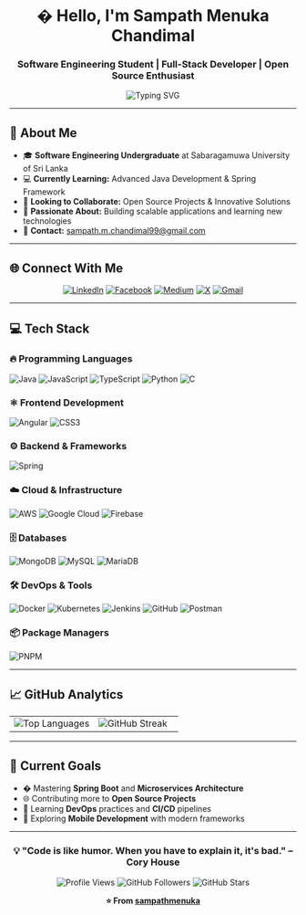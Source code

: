 <div align="center">

# � Hello, I'm Sampath Menuka Chandimal

### Software Engineering Student | Full-Stack Developer | Open Source Enthusiast

<img src="https://readme-typing-svg.herokuapp.com?font=Fira+Code&pause=1000&color=2F81F7&center=true&vCenter=true&width=435&lines=Software+Engineering+Student;Java+Developer;Full-Stack+Developer;Always+learning+new+things" alt="Typing SVG" />

</div>

---

## 🚀 About Me

- 🎓 **Software Engineering Undergraduate** at Sabaragamuwa University of Sri Lanka
- 💻 **Currently Learning:** Advanced Java Development & Spring Framework
- 🤝 **Looking to Collaborate:** Open Source Projects & Innovative Solutions
- 🌟 **Passionate About:** Building scalable applications and learning new technologies
- 📧 **Contact:** [sampath.m.chandimal99@gmail.com](mailto:sampath.m.chandimal99@gmail.com)

---

## 🌐 Connect With Me

<div align="center">

[![LinkedIn](https://img.shields.io/badge/LinkedIn-%230077B5.svg?style=for-the-badge&logo=linkedin&logoColor=white)](https://linkedin.com/in/sampath-menuka-chandimal-50588a248)
[![Facebook](https://img.shields.io/badge/Facebook-%231877F2.svg?style=for-the-badge&logo=Facebook&logoColor=white)](https://facebook.com/sampath.menuk9)
[![Medium](https://img.shields.io/badge/Medium-12100E?style=for-the-badge&logo=medium&logoColor=white)](https://medium.com/@sampathwgw)
[![X](https://img.shields.io/badge/X-000000?style=for-the-badge&logo=x&logoColor=white)](https://x.com/@pasindusmc909)
[![Gmail](https://img.shields.io/badge/Gmail-D14836?style=for-the-badge&logo=gmail&logoColor=white)](mailto:sampath.m.chandimal99@gmail.com)

</div>

---

## 💻 Tech Stack

### 🔥 Programming Languages
![Java](https://img.shields.io/badge/Java-%23ED8B00.svg?style=for-the-badge&logo=openjdk&logoColor=white)
![JavaScript](https://img.shields.io/badge/JavaScript-%23323330.svg?style=for-the-badge&logo=javascript&logoColor=%23F7DF1E)
![TypeScript](https://img.shields.io/badge/TypeScript-%23007ACC.svg?style=for-the-badge&logo=typescript&logoColor=white)
![Python](https://img.shields.io/badge/Python-3670A0?style=for-the-badge&logo=python&logoColor=ffdd54)
![C](https://img.shields.io/badge/C-%2300599C.svg?style=for-the-badge&logo=c&logoColor=white)

### ⚛️ Frontend Development
![Angular](https://img.shields.io/badge/Angular-%23DD0031.svg?style=for-the-badge&logo=angular&logoColor=white)
![CSS3](https://img.shields.io/badge/CSS3-%231572B6.svg?style=for-the-badge&logo=css3&logoColor=white)

### ⚙️ Backend & Frameworks
![Spring](https://img.shields.io/badge/Spring-%236DB33F.svg?style=for-the-badge&logo=spring&logoColor=white)

### ☁️ Cloud & Infrastructure
![AWS](https://img.shields.io/badge/AWS-%23FF9900.svg?style=for-the-badge&logo=amazon-aws&logoColor=white)
![Google Cloud](https://img.shields.io/badge/GoogleCloud-%234285F4.svg?style=for-the-badge&logo=google-cloud&logoColor=white)
![Firebase](https://img.shields.io/badge/Firebase-%23039BE5.svg?style=for-the-badge&logo=firebase&logoColor=white)

### 🗄️ Databases
![MongoDB](https://img.shields.io/badge/MongoDB-%234ea94b.svg?style=for-the-badge&logo=mongodb&logoColor=white)
![MySQL](https://img.shields.io/badge/MySQL-4479A1.svg?style=for-the-badge&logo=mysql&logoColor=white)
![MariaDB](https://img.shields.io/badge/MariaDB-003545?style=for-the-badge&logo=mariadb&logoColor=white)

### 🛠️ DevOps & Tools
![Docker](https://img.shields.io/badge/Docker-%230db7ed.svg?style=for-the-badge&logo=docker&logoColor=white)
![Kubernetes](https://img.shields.io/badge/Kubernetes-%23326ce5.svg?style=for-the-badge&logo=kubernetes&logoColor=white)
![Jenkins](https://img.shields.io/badge/Jenkins-%232C5263.svg?style=for-the-badge&logo=jenkins&logoColor=white)
![GitHub](https://img.shields.io/badge/GitHub-%23121011.svg?style=for-the-badge&logo=github&logoColor=white)
![Postman](https://img.shields.io/badge/Postman-FF6C37?style=for-the-badge&logo=postman&logoColor=white)

### 📦 Package Managers
![PNPM](https://img.shields.io/badge/PNPM-%234a4a4a.svg?style=for-the-badge&logo=pnpm&logoColor=f69220)

---

## 📈 GitHub Analytics

<div align="center">
<table>
<tr>
<td width="50%">

<img src="https://github-readme-stats.vercel.app/api/top-langs/?username=sampathmenuka&theme=radical&hide_border=true&layout=compact&langs_count=8" alt="Top Languages" />

</td>
<td width="50%">

<img src="https://github-readme-streak-stats.herokuapp.com/?user=sampathmenuka&theme=radical&hide_border=true" alt="GitHub Streak" />

</td>
</tr>
</table>
</div>

---

## 🎯 Current Goals

- � Mastering **Spring Boot** and **Microservices Architecture**
- 🌐 Contributing more to **Open Source Projects**
- 🔧 Learning **DevOps** practices and **CI/CD** pipelines
- 📱 Exploring **Mobile Development** with modern frameworks

---

<div align="center">

### 💡 "Code is like humor. When you have to explain it, it's bad." – Cory House

![Profile Views](https://komarev.com/ghpvc/?username=sampathmenuka&style=for-the-badge&color=blue&label=Profile%20Views)
![GitHub Followers](https://img.shields.io/github/followers/sampathmenuka?style=for-the-badge&color=blue&label=Followers)
![GitHub Stars](https://img.shields.io/github/stars/sampathmenuka?style=for-the-badge&color=yellow&label=Stars)

**⭐ From [sampathmenuka](https://github.com/sampathmenuka)**

</div>
